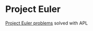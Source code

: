# Project Euler

<a href="https://projecteuler.net/archives">Project Euler problems</a> solved with APL
